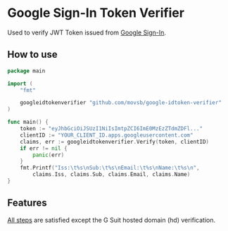 # Google Sign-In Token Verifier

Used to verify JWT Token issued from [Google Sign-In](https://developers.google.com/identity/sign-in/web/).

## How to use

```go
package main

import (
	"fmt"

	googleidtokenverifier "github.com/movsb/google-idtoken-verifier"
)

func main() {
	token := "eyJhbGciOiJSUzI1NiIsImtpZCI6ImE0MzEzZTdmZDFl..."
	clientID := "YOUR_CLIENT_ID.apps.googleusercontent.com"
	claims, err := googleidtokenverifier.Verify(token, clientID)
	if err != nil {
		panic(err)
	}
	fmt.Printf("Iss:\t%s\nSub:\t%s\nEmail:\t%s\nName:\t%s\n",
		claims.Iss, claims.Sub, claims.Email, claims.Name)
}
```

## Features

[All steps](https://developers.google.com/identity/sign-in/web/backend-auth#verify-the-integrity-of-the-id-token) are satisfied except the G Suit hosted domain (hd) verification.
